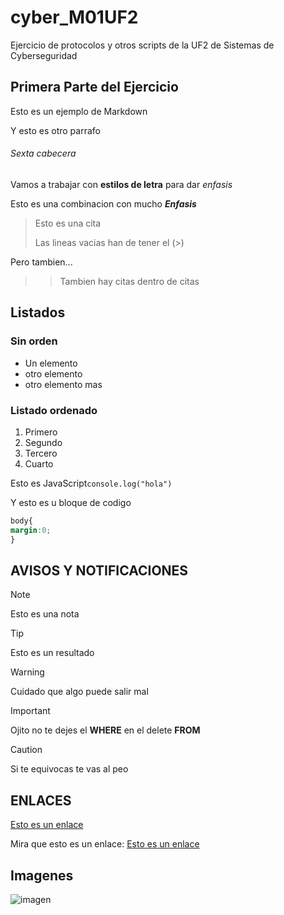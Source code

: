 # cyber_M01UF2

Ejercicio de protocolos y otros scripts de la UF2 de Sistemas de Cyberseguridad

## Primera Parte del Ejercicio

Esto es un ejemplo de Markdown

Y esto es otro parrafo

###### Sexta cabecera

Vamos a trabajar con **estilos de letra** para dar *enfasis* 

Esto es una combinacion con mucho ***Enfasis***
> Esto es una cita
>
> Las lineas vacias han de tener el (>)
>
Pero tambien...
>> Tambien hay citas dentro de citas

## Listados

### Sin orden

- Un elemento
- otro elemento
- otro elemento mas

### Listado ordenado

1. Primero
2. Segundo
3. Tercero
4. Cuarto

Esto es JavaScript`console.log("hola")`

Y esto es u bloque de codigo

```css
body{
margin:0;
}
```

## AVISOS Y NOTIFICACIONES
>[!NOTE]
>Esto es una nota

>[!TIP]
>Esto es un resultado

>[!WARNING]
> Cuidado que algo puede salir mal

>[!IMPORTANT]
>Ojito no te dejes el **WHERE** en el delete **FROM**

>[!CAUTION]
>Si te equivocas te vas al peo


## ENLACES
[Esto es un enlace](https://enti.cat)

Mira que esto es un enlace: [Esto es un enlace](https://enti.cat)

## Imagenes

![imagen](https://upload.wikimedia.org/wikipedia/commons/thumb/9/91/Octicons-mark-github.svg/1200px-Octicons-mark-github.svg.png)


